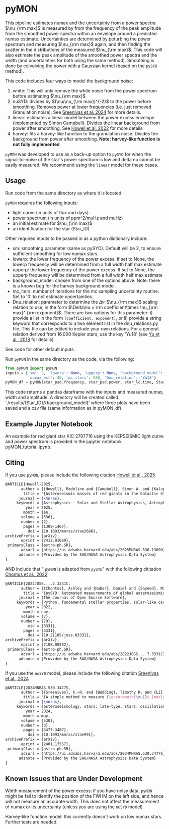 # pyMON

This pipeline estimates numax and the uncertainty from a power spectra. $\nu_{\rm max}$ is measured by from the frequency of the peak amplitude from the smoothed power spectra within an envelope around a predicted numax estimate. Uncertainties are determined by peturbing the power spectrum and measuring $\nu_{\rm max}$ again, and then finding the scatter in the distributions of the measured $\nu_{\rm max}$. This code will also estimate the peak amplitude of the smoothed power spectra and the width (and uncertainties for both using the same method). Smoothing is done by colvolving the power with a Gaussian kernel (based on the `pySYD` method). 

This code includes four ways to model the background noise:

1. white: This will only remove the white noise from the power spectrum before estimating $\nu_{\rm max}$
2. nuSYD: divides by $(\nu/\nu_{\rm max})^{-2}$ to the power before smoothing. Removes power at lower frequencies (i.e. just removed Granulation noise). See [Sreenivas et al. 2024](https://arxiv.org/abs/2401.17557) for more details. 
3. linear: estimates a linear model between the power excess envelope (implemented by Simon Campbell). Divides the linear background from power after smoothing. See [Howell et al. 2022](https://ui.adsabs.harvard.edu/abs/2022MNRAS.515.3184H/abstract) for more details
4. harvey: fits a harvey-like function to the granulation noise. Divides the background from power after smoothing. **Note: harvey-like function is not fully implemented**

`pyMON` was developed to use as a back-up option to `pySYD` for when the signal-to-noise of the star's power spectrum is low and delta nu cannot be easily measured. We recommend using the `linear` model for these cases. 

## Usage

Run code from the same directory as where it is located.

`pyMON` requires the following inputs:
- light curve (in units of flux and days)
- power spectrum (in units of ppm^2/muHz and muHz)
- an initial estimate for $\nu_{\rm max}$
- an identification for the star (Star_ID)

Other required inputs to be passed in as a python dictionary include:
- sm: smoothing parameter (same as pySYD). Default will be 2, to ensure sufficient smoothing for low numax stars.
- lowerp: the lower frequency of the power excess. If set to None, the lowerp frequency will be determined from a full width half max estimate
- upperp: the lower frequency of the power excess. If set to None, the upperp frequency will be determined from a full width half max estimate
- background_model: chosen from one of the options above. Note: there is a known bug for the harvey background model.
- mc_iters: number of iterations for the mc sampling uncertainty routine. Set to '0' to not estimate uncertainties.
- Dnu_relation: parameter to determine the $\Delta\nu$-$\nu_{\rm max}$ scaling relation to use, in the form $\Delta\nu = \rm coefficient\times \nu_{\rm max}^ {\rm exponent}$. There are two options for this parameter: i) provide a list in the form ```[coefficient, exponent]```, or ii) provide a string keyword that corresponds to a two element list in the dnu_relations.py file. This file can be edited to include your own relations. For a general relation derived from 16,000 Kepler stars, use the key 'Yu18' (see [Yu et al., 2018](https://arxiv.org/abs/1802.04455) for details)

See code for other default inputs.

Run `pyMON` in the same directory as the code, via the following:
```python
from pyMON import pyMON
inputs = {'sm': 2, 'lowerp': None, 'upperp': None, 'background_model': 'linear', 
          'numax_est': 40, 'mc_iters': 500, 'Dnu_relation': 'Yu18'}
pyMON_df = pyMON(star_psd.frequency, star_psd.power, star_lc.time, Star_ID, inputs)
```

This code returns a pandas dataframe with the inputs and measured numax, width and amplitude. A directory will be created called './results/{Star_ID}/{background_model}' where three plots have been saved and a csv file (same information as in pyMON_df).

## Example Jupyter Notebook
An example for red giant star KIC 2707716 using the KEPSEISMIC light curve and power spectrum is provided in the jupyter notebook pyMON_tutorial.ipynb. 

## Citing
If you use `pyMON`, please include the following citation [Howell et al., 2025](https://ui.adsabs.harvard.edu/abs/2025MNRAS.536.1389H/abstract)
```tex
@ARTICLE{Howell-2025,
       author = {{Howell}, Madeline and {Campbell}, Simon W. and {Kalup}, Csilla and {Stello}, Dennis and {De Silva}, Gayandhi M.},
        title = "{Asteroseismic masses of red giants in the Galactic Globular Clusters M9 and M19}",
      journal = {\mnras},
     keywords = {Astrophysics - Solar and Stellar Astrophysics, Astrophysics - Astrophysics of Galaxies},
         year = 2025,
        month = jan,
       volume = {536},
       number = {2},
        pages = {1389-1407},
          doi = {10.1093/mnras/stae2686},
archivePrefix = {arXiv},
       eprint = {2412.01089},
 primaryClass = {astro-ph.SR},
       adsurl = {https://ui.adsabs.harvard.edu/abs/2025MNRAS.536.1389H},
      adsnote = {Provided by the SAO/NASA Astrophysics Data System}
}
```
AND include that " `pyMON` is adapted from `pySYD`" with the following cititation [Chontos et al., 2022](https://joss.theoj.org/papers/10.21105/joss.03331)
```tex
@ARTICLE{2022JOSS....7.3331C,
       author = {{Chontos}, Ashley and {Huber}, Daniel and {Sayeed}, Maryum and {Yamsiri}, Pavadol},
        title = "{pySYD: Automated measurements of global asteroseismic parameters}",
      journal = {The Journal of Open Source Software},
     keywords = {Python, fundamental stellar properties, solar-like oscillations, stellar oscillations, stellar astrophysics, asteroseismology, astronomy, global asteroseismology, Astrophysics - Solar and Stellar Astrophysics, Astrophysics - Instrumentation and Methods for Astrophysics},
         year = 2022,
        month = nov,
       volume = {7},
       number = {79},
          eid = {3331},
        pages = {3331},
          doi = {10.21105/joss.03331},
archivePrefix = {arXiv},
       eprint = {2108.00582},
 primaryClass = {astro-ph.SR},
       adsurl = {https://ui.adsabs.harvard.edu/abs/2022JOSS....7.3331C},
      adsnote = {Provided by the SAO/NASA Astrophysics Data System}
}
```


If you use the `nuSYD` model, please include the following citation [Sreenivas et al., 2024](https://ui.adsabs.harvard.edu/abs/2024MNRAS.530.3477S/abstract)
```tex
@ARTICLE{2024MNRAS.530.3477S,
       author = {{Sreenivas}, K.~R. and {Bedding}, Timothy R. and {Li}, Yaguang and {Huber}, Daniel and {Crawford}, Courtney L. and {Stello}, Dennis and {Yu}, Jie},
        title = "{A simple method to measure {\ensuremath{\nu}}$_{max}$ for asteroseismology: application to 16 000 oscillating Kepler red giants}",
      journal = {\mnras},
     keywords = {asteroseismology, stars: late-type, stars: oscillations, Astrophysics - Solar and Stellar Astrophysics, Astrophysics - Earth and Planetary Astrophysics},
         year = 2024,
        month = may,
       volume = {530},
       number = {3},
        pages = {3477-3487},
          doi = {10.1093/mnras/stae991},
archivePrefix = {arXiv},
       eprint = {2401.17557},
 primaryClass = {astro-ph.SR},
       adsurl = {https://ui.adsabs.harvard.edu/abs/2024MNRAS.530.3477S},
      adsnote = {Provided by the SAO/NASA Astrophysics Data System}
}
```

## Known Issues that are Under Development

Width measurement of the power excess: if you have noisy data, `pyMON` might be fail to identify the position of the FWHM on the left side, and hence will not measure an accurate width. This does not affect the measurement of numax or its uncertainty (unless you are using the `nuSYD` model)

Harvey-like function model: this currently doesn't work on low numax stars. Further tests are needed.
